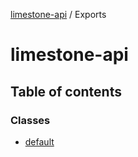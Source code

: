 [limestone-api](doc.md) / Exports

# limestone-api

## Table of contents

### Classes

- [default](classes/default.md)
